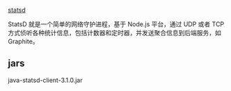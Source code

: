 [statsd](https://github.com/statsd/statsd)

StatsD 就是一个简单的网络守护进程，基于 Node.js 平台，通过 UDP 或者 TCP 方式侦听各种统计信息，包括计数器和定时器，并发送聚合信息到后端服务，如 Graphite。
## jars
java-statsd-client-3.1.0.jar
